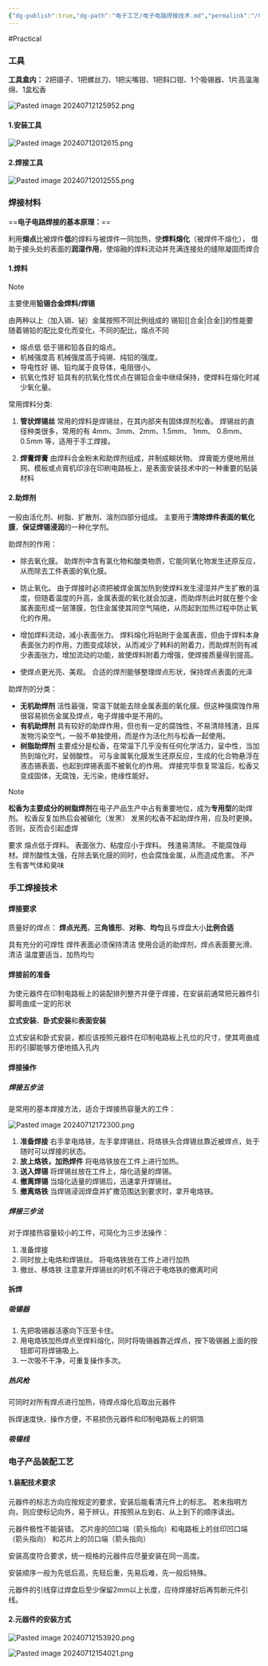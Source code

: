 ```yaml
---
{"dg-publish":true,"dg-path":"电子工艺/电子电路焊接技术.md","permalink":"/电子工艺/电子电路焊接技术/","dgPassFrontmatter":true,"noteIcon":"","created":"2024-07-06T14:39:18.440+08:00","updated":"2024-07-12T21:02:45.794+08:00"}
---
```


#Practical

### 工具

**工具盒内：**
2把镊子、1把螺丝刀、1把尖嘴钳、1把斜口钳、1个吸锡器、1片高温海绵、1盒松香

![Pasted image 20240712125952.png](/img/user/%E5%8A%9F%E8%83%BD%E6%80%A7%E6%96%87%E4%BB%B6%E5%A4%B9/%E8%BD%BD%E5%85%A5%E7%9A%84%E5%AA%92%E4%BD%93%E8%B5%84%E6%BA%90/Pasted%20image%2020240712125952.png)

#### 1.安装工具
![Pasted image 20240712012615.png](/img/user/%E5%8A%9F%E8%83%BD%E6%80%A7%E6%96%87%E4%BB%B6%E5%A4%B9/%E8%BD%BD%E5%85%A5%E7%9A%84%E5%AA%92%E4%BD%93%E8%B5%84%E6%BA%90/Pasted%20image%2020240712012615.png)

#### 2.焊接工具
![Pasted image 20240712012555.png](/img/user/%E5%8A%9F%E8%83%BD%E6%80%A7%E6%96%87%E4%BB%B6%E5%A4%B9/%E8%BD%BD%E5%85%A5%E7%9A%84%E5%AA%92%E4%BD%93%E8%B5%84%E6%BA%90/Pasted%20image%2020240712012555.png)


### 焊接材料
==**电子电路焊接的基本原理：**==

利用**熔点**比被焊件**低**的焊料与被焊件一同加热，使**焊料熔化**（被焊件不熔化），
借助于接头处的表面的**润湿作用**，使熔融的焊料流动并充满连接处的缝隙凝固而焊合

#### 1.焊料

>[!note] 
>主要使用**铅锡合金焊料/焊锡**
>
>由两种以上（加入镉、铋）金属按照不同比例组成的
>锡铅[[合金\|合金]]的性能要随着锡铅的配比变化而变化，不同的配比，熔点不同

- 熔点低
	低于锡和铅各自的熔点。 
- 机械强度高
	机械强度高于纯锡、纯铅的强度。 
- 导电性好
	锡、铅均属于良导体，电阻很小。 
- 抗氧化性好
	铅具有的抗氧化性优点在锡铅合金中继续保持，使焊料在熔化时减少氧化量。

常用焊料分类:
1. **管状焊锡丝**
	常用的焊料是焊锡丝，在其内部夹有固体焊剂松香。
	焊锡丝的直径种类很多，常用的有 4mm、3mm、2mm、1.5mm、 1mm、 0.8mm、0.5mm 等，适用于手工焊接。

2. **焊膏焊膏**
	由焊料合金粉末和助焊剂组成，并制成糊状物。
	焊膏能方便地用丝网、模板或点膏机印涂在印刷电路板上，是表面安装技术中的一种重要的贴装材料

#### 2.助焊剂
一般由活化剂、树脂、扩散剂、溶剂四部分组成。
主要用于**清除焊件表面的氧化膜**，**保证焊锡浸润**的一种化学剂。

助焊剂的作用：
- 除去氧化膜。
	助焊剂中含有氯化物和酸类物质，它能同氧化物发生还原反应，从而除去工件表面的氧化膜。 

- 防止氧化。
	由于焊接时必须把被焊金属加热到使焊料发生浸湿并产生扩散的温度，但随着温度的升高，金属表面的氧化就会加速，而助焊剂此时就在整个金属表面形成一层薄膜，包住金属使其同空气隔绝，从而起到加热过程中防止氧化的作用。 

- 增加焊料流动，减小表面张力。
	焊料熔化将贴附于金属表面，但由于焊料本身表面张力的作用，力图变成球状，从而减少了韩料的附着力，而助焊剂则有减少表面张力，增加流动的功能，故使焊料附着力增强，使焊接质量得到提高。 

- 使焊点更光亮、美观。
	合适的焊剂能够整理焊点形状，保持焊点表面的光泽

助焊剂的分类：
- **无机助焊剂**
	活性最强，常温下就能去除金属表面的氧化膜。但这种强腐蚀作用很容易损伤金属及焊点，电子焊接中是不用的。 
- **有机助焊剂**
	具有较好的助焊作用，但也有一定的腐蚀性，不易清除残渣，且挥发物污染空气，一般不单独使用，而是作为活化剂与松香一起使用。
- **树脂助焊剂**
	主要成分是松香，在常温下几乎没有任何化学活力，呈中性，当加热到熔化时，呈弱酸性。
	可与金属氧化膜发生还原反应，生成的化合物悬浮在液态锡表面，也起到焊锡表面不被氧化的作用。
	焊接完毕恢复常温后，松香又变成固体，无腐蚀，无污染，绝缘性能好。


>[!note] 
>**松香为主要成分的树脂焊剂**在电子产品生产中占有重要地位，成为**专用型**的助焊剂。
>松香反复加热后会被碳化（发黑）
>发黑的松香不起助焊作用，应及时更换。否则，反而会引起虚焊


要求
熔点低于焊料。
表面张力、粘度应小于焊料。
残渣易清除。 
不能腐蚀母材。焊剂酸性太强，在除去氧化膜的同时，也会腐蚀金属，从而造成危害。
不产生有害气体和臭味

### 手工焊接技术
#### 焊接要求
质量好的焊点：
**焊点光亮**，**三角锥形**、**对称**、**均匀**且与焊盘大小**比例合适**

具有充分的可焊性
焊件表面必须保持清洁
使用合适的助焊剂，焊点表面要光滑、清洁
温度要适当，加热均匀

#### 焊接前的准备
为使元器件在印制电路板上的装配排列整齐并便于焊接，在安装前通常把元器件引脚弯曲成一定的形状

**立式安装**、**卧式安装**和**表面安装**

立式安装和卧式安装，都应该按照元器件在印制电路板上孔位的尺寸，使其弯曲成形的引脚能够方便地插入孔内
#### 焊接操作
##### 焊接五步法
是常用的基本焊接方法，适合于焊接热容量大的工件：

![Pasted image 20240712172300.png](/img/user/%E5%8A%9F%E8%83%BD%E6%80%A7%E6%96%87%E4%BB%B6%E5%A4%B9/%E8%BD%BD%E5%85%A5%E7%9A%84%E5%AA%92%E4%BD%93%E8%B5%84%E6%BA%90/Pasted%20image%2020240712172300.png)

1. **准备焊接**
	右手拿电烙铁，左手拿焊锡丝，将烙铁头合焊锡丝靠近被焊点，处于随时可以焊接的状态。
2. **放上烙铁，加热焊件**
	将电烙铁放在工件上进行加热。 
3. **送入焊锡**
	将焊锡丝放在工件上，熔化适量的焊锡。 
4. **撤离焊锡**
	当熔化适量的焊锡后，迅速拿开焊锡丝。 
5. **撤离烙铁**
	当焊锡浸润焊盘并扩撒范围达到要求时，拿开电烙铁。

##### 焊接三步法
对于焊接热容量较小的工件，可简化为三步法操作：
1. 准备焊接
2. 同时放上电烙和焊锡丝。
	将电烙铁放在工件上进行加热
3. 撤丝、移烙铁
	注意拿开焊锡丝的时机不得迟于电烙铁的撤离时间

#### 拆焊
##### 吸锡器
1. 先把吸锡器活塞向下压至卡住。
2. 用电烙铁加热焊点至焊料熔化，同时将吸锡器靠近焊点，按下吸锡器上面的按钮即可将焊锡吸上。 
3. 一次吸不干净，可重复操作多次。

##### 热风枪
可同时对所有焊点进行加热，待焊点熔化后取出元器件

拆焊速度快，操作方便，不易损伤元器件和印制电路板上的铜箔
##### 吸锡线
### 电子产品装配工艺
#### 1.装配技术要求
元器件的标志方向应按规定的要求，安装后能看清元件上的标志。
	若未指明方向，则应使标记向外，易于辨认，并按照从左到右、从上到下的顺序读出。 

元器件极性不能装错。
芯片座的凹口端（箭头指向）和电路板上的丝印凹口端（箭头指向） 和芯片上的凹口端（箭头指向）


安装高度符合要求，统一规格的元器件应尽量安装在同一高度。

安装顺序一般为先低后高，先轻后重，先易后难，先一般后特殊。 

元器件的引线穿过焊盘后至少保留2mm以上长度，应待焊接好后再剪断元件引线。 

#### 2.元器件的安装方式

![Pasted image 20240712153920.png](/img/user/%E5%8A%9F%E8%83%BD%E6%80%A7%E6%96%87%E4%BB%B6%E5%A4%B9/%E8%BD%BD%E5%85%A5%E7%9A%84%E5%AA%92%E4%BD%93%E8%B5%84%E6%BA%90/Pasted%20image%2020240712153920.png)


![Pasted image 20240712154021.png](/img/user/%E5%8A%9F%E8%83%BD%E6%80%A7%E6%96%87%E4%BB%B6%E5%A4%B9/%E8%BD%BD%E5%85%A5%E7%9A%84%E5%AA%92%E4%BD%93%E8%B5%84%E6%BA%90/Pasted%20image%2020240712154021.png)


